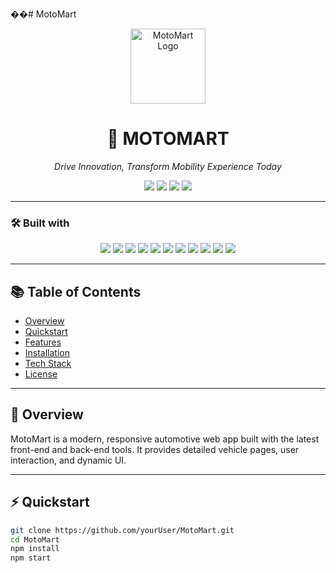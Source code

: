��#   M o t o M a r t 
 
<p align="center">
  <img src="https://your-logo-url-here" width="120" alt="MotoMart Logo" />
</p>

<h1 align="center">🚗 MOTOMART</h1>
<p align="center"><i>Drive Innovation, Transform Mobility Experience Today</i></p>

<p align="center">
  <img src="https://img.shields.io/github/last-commit/yourUser/MotoMart" />
  <img src="https://img.shields.io/badge/Updated-today-blue" />
  <img src="https://img.shields.io/badge/javascript-76.6%25-yellow" />
  <img src="https://img.shields.io/badge/languages-3-brightgreen" />
</p>

---

### 🛠️ Built with

<p align="center">
  <img src="https://img.shields.io/badge/Express-black?logo=express&style=for-the-badge" />
  <img src="https://img.shields.io/badge/JSON-grey?logo=json&style=for-the-badge" />
  <img src="https://img.shields.io/badge/npm-red?logo=npm&style=for-the-badge" />
  <img src="https://img.shields.io/badge/Mongoose-orange?logo=mongoose&style=for-the-badge" />
  <img src="https://img.shields.io/badge/Firebase-ffca28?logo=firebase&style=for-the-badge" />
  <img src="https://img.shields.io/badge/.ENV-yellowgreen?style=for-the-badge" />
  <img src="https://img.shields.io/badge/JavaScript-f7df1e?logo=javascript&style=for-the-badge" />
  <img src="https://img.shields.io/badge/React-61dafb?logo=react&style=for-the-badge" />
  <img src="https://img.shields.io/badge/TypeScript-3178c6?logo=typescript&style=for-the-badge" />
  <img src="https://img.shields.io/badge/Swiper-purple?style=for-the-badge" />
  <img src="https://img.shields.io/badge/Bootstrap-7952b3?logo=bootstrap&style=for-the-badge" />
</p>

---

## 📚 Table of Contents

- [Overview](#overview)
- [Quickstart](#quickstart)
- [Features](#features)
- [Installation](#installation)
- [Tech Stack](#tech-stack)
- [License](#license)

---

## 🧩 Overview

MotoMart is a modern, responsive automotive web app built with the latest front-end and back-end tools. It provides detailed vehicle pages, user interaction, and dynamic UI.

---

## ⚡ Quickstart

```bash
git clone https://github.com/yourUser/MotoMart.git
cd MotoMart
npm install
npm start
